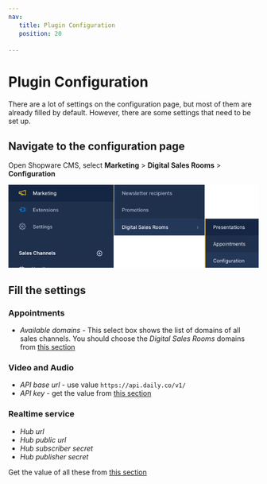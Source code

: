 ```yaml
---
nav:
   title: Plugin Configuration
   position: 20

---
```


# Plugin Configuration

There are a lot of settings on the configuration page, but most of them are already filled by default. However, there are some settings that need to be set up.

## Navigate to the configuration page

Open Shopware CMS, select **Marketing** > **Digital Sales Rooms** > **Configuration**

![ ](../../../assets/products-digitalSalesRooms-configuration.png)

## Fill the settings

### Appointments

- *Available domains* - This select box shows the list of domains of all sales channels. You should choose the *Digital Sales Rooms* domains from [this section](./domain-config.md)

### Video and Audio

- *API base url* - use value `https://api.daily.co/v1/`
- *API key* - get the value from [this section](../setup-3rd-party/realtime-video-dailyco.md#get-the-api-key)

### Realtime service

- *Hub url*
- *Hub public url*
- *Hub subscriber secret*
- *Hub publisher secret*

Get the value of all these from [this section](../setup-3rd-party/realtime-service-mercure.md#setup-via-stackhero-recommended)
